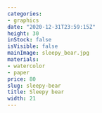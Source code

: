 ```yaml
---
categories:
- graphics
date: "2020-12-31T23:59:15Z"
height: 30
inStock: false
isVisible: false
mainImage: sleepy_bear.jpg
materials:
- watercolor
- paper
price: 80
slug: sleepy-bear
title: Sleepy bear
width: 21
---
```


